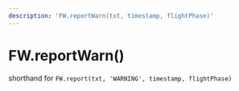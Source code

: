 ```yaml
---
description: 'FW.reportWarn(txt, timestamp, flightPhase)'
---
```


# FW.reportWarn\(\)

shorthand for `FW.report(txt, 'WARNING', timestamp, flightPhase)`

